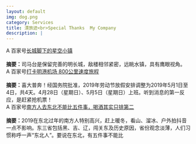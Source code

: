```yaml
---
layout: default
img: dog.png
category: Services
title: 漂旅迹<br>Special Thanks  My Company
description: |
---
```

 A 百家号[长城脚下的星空小镇](https://dwz.cn/hOzwYqXB) <br>
         <br>
         <b>摘要：</b>司马台是保留完善的明长城，敌楼相邻紧密，远眺水镇，具有鹰眼视角。<br>
 A 百家号[打卡明港机场 800公里速度旅程](https://dwz.cn/8QskvIDX) <br>
         <br>
         <b>摘要：</b>喜大普奔！经国务院批准，2019年劳动节放假安排调整为2019年5月1日至4日，共4天。4月28日（星期日）、5月5日（星期日）上班。听到消息的第一反应，是赶紧抢机票！<br>
 A 百家号[南方人去东北不能比五件事，喝酒其实只排第二](https://dwz.cn/r11fwA7F) <br>
         <br>
         <b>摘要：</b>2019在东北过年的南方人特别高兴，赶上暖冬，看山、溜冰、户外拍抖音一点不影响。东三省包括黑、吉、辽，闯关东及历史原因，省份观念淡薄，人们习惯称呼一声“东北人”。要说在东北，有五件事不能比<br>